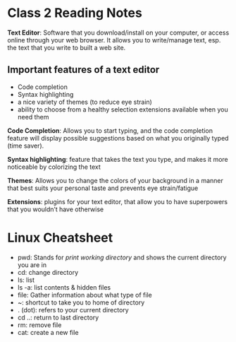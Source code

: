 # Class 2 Reading Notes 

**Text Editor**: Software that you download/install on your computer, or access online through your web browser. It allows you to write/manage text, esp. the text that you write to built a web site.

## Important features of a text editor
- Code completion 
- Syntax highlighting
- a nice variety of themes (to reduce eye strain)
- ability to choose from a healthy selection extensions available when you need them

**Code Completion**: Allows you to start typing, and the code completion feature will display possible suggestions based on what you originally typed (time saver).

**Syntax highlighting**: feature that takes the text you type, and makes it more noticeable by colorizing the text

**Themes**: Allows you to change the colors of your background in a manner that best suits your personal taste and prevents eye strain/fatigue

**Extensions**: plugins for your text editor, that allow you to have superpowers that you wouldn’t have otherwise

# Linux Cheatsheet
- pwd: Stands for *print working directory* and shows the current directory you are in
- cd: change directory
- ls: list
- ls -a: list contents & hidden files
- file: Gather information about what type of file
- ~: shortcut to take you to home of directory
- . (dot): refers to your current directory 
- cd ..: return to last directory
- rm: remove file
- cat: create a new file
